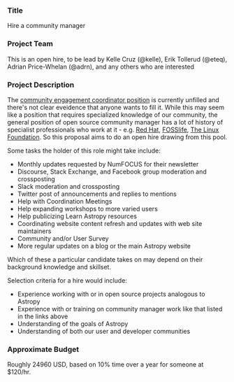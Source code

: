 ### Title
Hire a community manager

### Project Team
This is an open hire, to be lead by Kelle Cruz (@kelle), Erik Tollerud (@eteq), Adrian Price-Whelan (@adrn), and any others who are interested

### Project Description
The [community engagement coordinator position](https://www.astropy.org/team.html#Community_engagement_coordinator) is currently unfilled and there's not clear eveidence that anyone wants to fill it. While this may seem like a position that requires specialized knowledge of our community, the general position of open source community manager has a lot of history of specialist professionals who work at it - e.g. [Red Hat](https://www.redhat.com/en/blog/many-faces-community-manager), [FOSSlife](https://www.fosslife.org/what-open-source-community-manager), [The Linux Foundation](https://www.linuxfoundation.org/tools/building-leadership-in-an-open-source-community/). So this proposal aims to do an open hire drawing from this pool.

Some tasks the holder of this role might take include: 
* Monthly updates requested by NumFOCUS for their newsletter
* Discourse, Stack Exchange, and Facebook group moderation and crossposting
* Slack moderation and crossposting
* Twitter post of announcements and replies to mentions
* Help with Coordination Meetings
* Help expanding workshops to more varied users
* Help publicizing Learn Astropy resources
* Coordinating website content refresh and updates with web site maintainers
* Community and/or User Survey
* More regular updates on a blog or the main Astropy website

Which of these a particular candidate takes on may depend on their background knowledge and skillset.

Selection criteria for a hire would include:
* Experience working with or in open source projects analogous to Astropy
* Experience with or training on community manager work like that listed in the links above
* Understanding of the goals of Astropy
* Understanding of both our user and developer communities


### Approximate Budget
Roughly 24960 USD, based on 10% time over a year for someone at $120/hr.